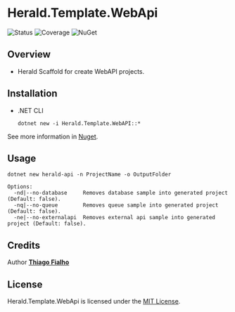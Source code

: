 # Herald.Template.WebApi

![Status](https://github.com/tcfialho/Herald.Template.WebApi/workflows/Herald.Template.WebApi/badge.svg) ![Coverage](https://codecov.io/gh/tcfialho/Herald.Template.WebApi/branch/master/graph/badge.svg) ![NuGet](https://buildstats.info/nuget/Herald.Template.WebApi)

## Overview
 - Herald Scaffold for create WebAPI projects.

## Installation
 - .NET CLI
    ```
    dotnet new -i Herald.Template.WebAPI::*
    ```

See more information in [Nuget](https://www.nuget.org/packages/Herald.Template.WebApi/).

## Usage

```
dotnet new herald-api -n ProjectName -o OutputFolder 

Options:
  -nd|--no-database     Removes database sample into generated project (Default: false).
  -nq|--no-queue        Removes queue sample into generated project (Default: false).
  -ne|--no-externalapi  Removes external api sample into generated project (Default: false).
```
## Credits

Author [**Thiago Fialho**](https://br.linkedin.com/in/thiago-fialho-139ab116)

## License

Herald.Template.WebApi is licensed under the [MIT License](LICENSE).